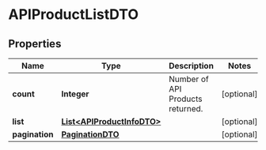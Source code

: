 

# APIProductListDTO

## Properties

Name | Type | Description | Notes
------------ | ------------- | ------------- | -------------
**count** | **Integer** | Number of API Products returned.  |  [optional]
**list** | [**List&lt;APIProductInfoDTO&gt;**](APIProductInfoDTO.md) |  |  [optional]
**pagination** | [**PaginationDTO**](PaginationDTO.md) |  |  [optional]



